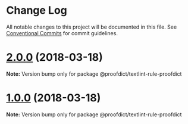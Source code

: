 # Change Log

All notable changes to this project will be documented in this file.
See [Conventional Commits](https://conventionalcommits.org) for commit guidelines.

<a name="2.0.0"></a>
# [2.0.0](https://github.com/proofdict/textlint-rule-proofdict/compare/v1.0.0...v2.0.0) (2018-03-18)




**Note:** Version bump only for package @proofdict/textlint-rule-proofdict

<a name="1.0.0"></a>
# [1.0.0](https://github.com/proofdict/textlint-rule-proofdict/compare/1.2.1...1.0.0) (2018-03-18)




**Note:** Version bump only for package @proofdict/textlint-rule-proofdict
